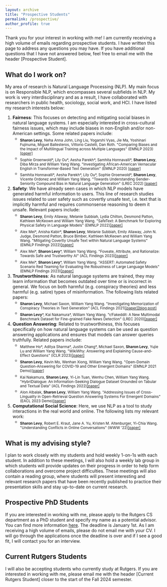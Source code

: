 ```yaml
---
layout: archive
title: "Prospective Students"
permalink: /prospective/
author_profile: true
---
```


Thank you for your interest in working with me! I am currently receiving a high volume of emails regarding prospective students. I have written this page to address any questions you may have. If you have additional questions that I have not answered below, feel free to email me with the header [Prospective Student].

## What do I work on?
My area of research is Natural Language Processing (NLP). My main focus is on Responsible NLP, which encompasses several subfields in NLP. My work is very interdisciplinary and as a result, I have collaborated with researchers in public health, sociology, social work, and HCI. I have listed my research interests below:

1. **Fairness**: This focuses on detecting and mitigating social biases in natural language systems. I am especially interested in cross-cultural fairness issues, which may include biases in non-English and/or non-American settings. Some related papers include:
    - <sub>**Sharon Levy**, Neha Anna John, Ling Liu, Yogarshi Vyas, Jie Ma, Yoshinari Fujinuma, Miguel Ballesteros, Vittorio Castelli, Dan Roth. "Comparing Biases and the Impact of Multilingual Training across Multiple Languages" (EMNLP 2023)[[paper]](https://arxiv.org/abs/2305.11242) <sub>
    - <sub>Sophie Groenwold\*, Lily Ou\*, Aesha Parekh\*, Samhita Honnavalli\*, **Sharon Levy**, Diba Mirza and William Yang Wang. "Investigating African-American Vernacular English in Transformer-Based Text Generation" (EMNLP 2020) [[paper]](https://aclanthology.org/2020.emnlp-main.473/)<sub>
    - <sub>Samhita Honnavalli\*, Aesha Parekh\*, Lily Ou\*, Sophie Groenwold\*, **Sharon Levy**, Vicente Ordonez and William Yang Wang. "Towards Understanding Gender-Seniority Compound Bias in Natural Language Generation" (LREC 2022) [[paper]](https://aclanthology.org/2022.lrec-1.177/)<sub>
2. **Safety**: We have already seen cases in which NLP models have generated harmful information to users. This line of research studies issues related to user safety such as covertly unsafe text, i.e. text that is implicitly harmful and requires commonsense reasoning to deem it unsafe. Relevant papers include:
    - <sub>**Sharon Levy**, Emily Allaway, Melanie Subbiah, Lydia Chilton, Desmond Patton, Kathleen McKeown and William Yang Wang. "SafeText:
A Benchmark for Exploring Physical Safety in Language Models" (EMNLP 2022)[[paper]](https://aclanthology.org/2022.emnlp-main.154/)<sub>
    - <sub>Alex Mei\*, Anisha Kabir\*, **Sharon Levy**, Melanie Subbiah, Emily Allaway, John N. Judge, Desmond Patton, Bruce Bimber, Kathleen McKeown and William Yang Wang. "Mitigating Covertly Unsafe Text within Natural Language Systems" (EMNLP Findings 2022)[[paper]](https://aclanthology.org/2022.findings-emnlp.211/)<sub>
    - <sub>Alex Mei*, **Sharon Levy**\*, William Yang Wang. "Foveate, Attribute, and Rationalize: Towards Safe and Trustworthy AI" (ACL Findings 2023)[[paper]](https://arxiv.org/abs/2212.09667)<sub>
    - <sub>Alex Mei*, **Sharon Levy**\*, William Yang Wang. "ASSERT: Automated Safety Scenario Red Teaming for Evaluating the Robustness of Large Language Models" (EMNLP Findings 2023)[[paper]](https://arxiv.org/abs/2310.09624)<sub>
3. **Trustworthiness**: As natural language systems are trained, they may learn information that becomes outdated over time or is incorrect in general. We focus on both harmful (e.g. conspiracy theories) and less harmful (e.g. satire) types of misinformation. The following lists related papers:
    - <sub>**Sharon Levy**, Michael Saxon, William Yang Wang. "Investigating Memorization of Conspiracy Theories in Text Generation" (ACL Findings 2021)[[paper]](https://aclanthology.org/2021.findings-acl.416/)[[blog post]](http://nlp.cs.ucsb.edu/blog/investigating-memorization-of-conspiracy-theories-in-text-generation.html)<sub>
    - <sub>**Sharon Levy**\*, Kai Nakamura\*, William Yang Wang. "r/Fakeddit: A New Multimodal Benchmark Dataset for Fine-grained Fake News Detection" (LREC 2020)[[paper]](https://www.aclweb.org/anthology/2020.lrec-1.755/)<sub>
4. **Question Answering**: Related to trustworthiness, this focuses specifically on how natural language systems can be used as question answering applications and ensures that models can answer queries truthfully. Related papers include:
    - <sub>Matthew Ho\*, Aditya Sharma\*, Justin Chang\*, Michael Saxon, **Sharon Levy**, Yujie Lu and William Yang Wang. "WikiWhy: Answering and Explaining Cause-and-Effect Questions" (ICLR 2023)[[paper]](https://arxiv.org/abs/2210.12152)<sub>
    - <sub>**Sharon Levy**, Kevin Mo, Wenhan Xiong, William Yang Wang. "Open-Domain Question-Answering for COVID-19 and Other Emergent Domains" (EMNLP 2021 Demo)[[paper]](https://aclanthology.org/2021.emnlp-demo.30/)<sub>
    - <sub>Kai Nakamura, **Sharon Levy**, Yi-Lin Tuan, Wenhu Chen, William Yang Wang. "HybriDialogue: An Information-Seeking Dialogue Dataset Grounded on Tabular and Textual Data" (ACL Findings 2022)[[paper]](https://aclanthology.org/2022.findings-acl.41/)<sub>
    - <sub>Alon Albalak, **Sharon Levy**, William Yang Wang. "Addressing Issues of Cross-Linguality in Open-Retrieval Question Answering Systems For Emergent Domains" (EACL 2023 Demo)[[paper]](https://arxiv.org/abs/2201.11153)<sub>
5. **Computational Social Science**: Here, we use NLP as a tool to study interactions in the real world and online. The following lists my relevant work:
    - <sub>**Sharon Levy**, Robert E. Kraut, Jane A. Yu, Kristen M. Altenburger, Yi-Chia Wang. "Understanding Conflicts in Online Conversations" (WWW '22)[[paper]](https://dl.acm.org/doi/10.1145/3485447.3512131)<sub>


## What is my advising style?
I plan to work closely with my students and hold weekly 1-on-1s with each student. In addition to these meetings, I will also hold a weekly lab group in which students will provide updates on their progress in order to help form collaborations and overcome project difficulties. These meetings will also contain a reading group, where students will present interesting and relevant research papers that have been recently published to practice their presentation skills and stay up-to-date on current research. 


## Prospective PhD Students
If you are interested in working with me, please apply to the Rutgers CS department as a PhD student and specify my name as a potential advisor. 
You can find more information [here](https://www.cs.rutgers.edu/academics/graduate/prospective-students).
The deadline is January 1st. As I am receiving a high volume of emails, please do not email me with your CV. I will go through the applications once the deadline is over and if I see a good fit, I will contact you for an interview. 

## Current Rutgers Students
I will also be accepting students who currently study at Rutgers. If you are interested in working with me, please email me with the header [Current Rutgers Student] closer to the start of the Fall 2024 semester.

